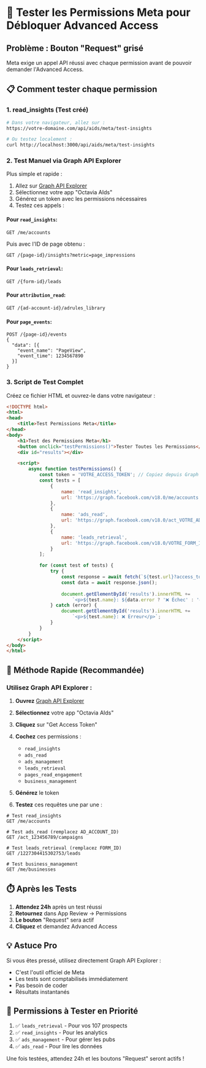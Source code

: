# 🧪 Tester les Permissions Meta pour Débloquer Advanced Access

## Problème : Bouton "Request" grisé

Meta exige un appel API réussi avec chaque permission avant de pouvoir demander l'Advanced Access.

## 📋 Comment tester chaque permission

### 1. **read_insights** (Test créé)

```bash
# Dans votre navigateur, allez sur :
https://votre-domaine.com/api/aids/meta/test-insights

# Ou testez localement :
curl http://localhost:3000/api/aids/meta/test-insights
```

### 2. **Test Manuel via Graph API Explorer**

Plus simple et rapide :

1. Allez sur [Graph API Explorer](https://developers.facebook.com/tools/explorer/)
2. Sélectionnez votre app "Octavia AIds"
3. Générez un token avec les permissions nécessaires
4. Testez ces appels :

#### Pour `read_insights`:
```
GET /me/accounts
```
Puis avec l'ID de page obtenu :
```
GET /{page-id}/insights?metric=page_impressions
```

#### Pour `leads_retrieval`:
```
GET /{form-id}/leads
```

#### Pour `attribution_read`:
```
GET /{ad-account-id}/adrules_library
```

#### Pour `page_events`:
```
POST /{page-id}/events
{
  "data": [{
    "event_name": "PageView",
    "event_time": 1234567890
  }]
}
```

### 3. **Script de Test Complet**

Créez ce fichier HTML et ouvrez-le dans votre navigateur :

```html
<!DOCTYPE html>
<html>
<head>
    <title>Test Permissions Meta</title>
</head>
<body>
    <h1>Test des Permissions Meta</h1>
    <button onclick="testPermissions()">Tester Toutes les Permissions</button>
    <div id="results"></div>

    <script>
        async function testPermissions() {
            const token = 'VOTRE_ACCESS_TOKEN'; // Copiez depuis Graph API Explorer
            const tests = [
                {
                    name: 'read_insights',
                    url: 'https://graph.facebook.com/v18.0/me/accounts'
                },
                {
                    name: 'ads_read',
                    url: 'https://graph.facebook.com/v18.0/act_VOTRE_AD_ACCOUNT_ID/campaigns'
                },
                {
                    name: 'leads_retrieval',
                    url: 'https://graph.facebook.com/v18.0/VOTRE_FORM_ID/leads'
                }
            ];

            for (const test of tests) {
                try {
                    const response = await fetch(`${test.url}?access_token=${token}`);
                    const data = await response.json();
                    
                    document.getElementById('results').innerHTML += 
                        `<p>${test.name}: ${data.error ? '❌ Échec' : '✅ Succès'}</p>`;
                } catch (error) {
                    document.getElementById('results').innerHTML += 
                        `<p>${test.name}: ❌ Erreur</p>`;
                }
            }
        }
    </script>
</body>
</html>
```

## 🚀 Méthode Rapide (Recommandée)

### Utilisez Graph API Explorer :

1. **Ouvrez** [Graph API Explorer](https://developers.facebook.com/tools/explorer/)

2. **Sélectionnez** votre app "Octavia AIds"

3. **Cliquez** sur "Get Access Token"

4. **Cochez** ces permissions :
   - `read_insights`
   - `ads_read`
   - `ads_management`
   - `leads_retrieval`
   - `pages_read_engagement`
   - `business_management`

5. **Générez** le token

6. **Testez** ces requêtes une par une :

```
# Test read_insights
GET /me/accounts

# Test ads_read (remplacez AD_ACCOUNT_ID)
GET /act_123456789/campaigns

# Test leads_retrieval (remplacez FORM_ID)
GET /1227304415302753/leads

# Test business_management
GET /me/businesses
```

## ⏱️ Après les Tests

1. **Attendez 24h** après un test réussi
2. **Retournez** dans App Review → Permissions
3. **Le bouton** "Request" sera actif
4. **Cliquez** et demandez Advanced Access

## 💡 Astuce Pro

Si vous êtes pressé, utilisez directement Graph API Explorer :
- C'est l'outil officiel de Meta
- Les tests sont comptabilisés immédiatement
- Pas besoin de coder
- Résultats instantanés

## 🎯 Permissions à Tester en Priorité

1. ✅ `leads_retrieval` - Pour vos 107 prospects
2. ✅ `read_insights` - Pour les analytics
3. ✅ `ads_management` - Pour gérer les pubs
4. ✅ `ads_read` - Pour lire les données

Une fois testées, attendez 24h et les boutons "Request" seront actifs !